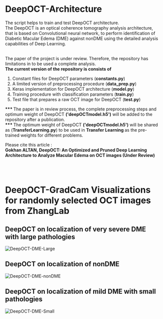 # DeepOCT-Architecture



<div>
The script helps to train and test DeepOCT architecture. <br>
The DeepOCT is an optical coherence tomography analysis architecture, that is based on Convolutional neural network, to perform identification of Diabetic Macular Edema (DME) against nonDME using the detailed analysis capabilities of Deep Learning.  
  
  <br>
  <br>

The paper of the project is under review. Therefore, the repository has limitations in to be used a complete analysis. <br>
  <b>The current version of the repository is consists of </b>
  
  <ol>
    <li>Constant files for DeepOCT parameters (<b>constants.py</b>) </li>
      <li>A limited version of preprocessing procedure (<b>data_prep.py</b>) </li>
      <li>Keras implementation for DeepOCT architecture (<b>model.py</b>)</li>
      <li>Training procedure with classification parameters (<b>train.py</b>)</li>
      <li>Test file that prepares a raw OCT image for DeepOCT (<b>test.py</b>) </li>
   </ol>


  <b>*** </b> The paper is in review process, the complete preprocessing steps and optimum weight of DeepOCT <b>('deepOCTmodel.h5')</b> will be added to the repository after a publication. <br>
  <b>*** </b> The optimum weight of DeepOCT <b>('deepOCTmodel.h5')</b> will be shared as (<b>TransferLearning.py</b>) to be used in <b>Transfer Learning </b> as the pre-trained weights for different problems. 
  
  



Please cite this article :<br>
 <b> Gokhan ALTAN, DeepOCT: An Optimized and Pruned Deep Learning Architecture to Analyze Macular Edema on OCT images (Under Review) </b>

  <br><br>
  
  # DeepOCT-GradCam Visualizations for randomly selected OCT images from ZhangLab
  ## DeepOCT on localization of very severe DME with large pathologies
  ![DeepOCT-DME-Large](http://www.gokhanaltan.com/wp-content/uploads/OCT_DME_Large.png)
  ## DeepOCT on localization of nonDME
  ![DeepOCT-DME-nonDME](http://www.gokhanaltan.com/wp-content/uploads/OCT_Normal.png)
  ## DeepOCT on localization of mild DME with small pathologies
  ![DeepOCT-DME-Small](http://www.gokhanaltan.com/wp-content/uploads/OCT_DME_Small.png)
  
  

 

</div>
